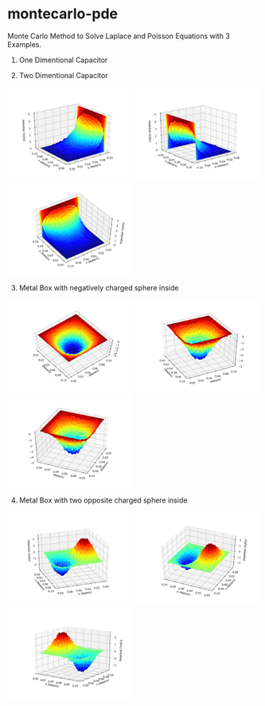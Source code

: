 # montecarlo-pde
Monte Carlo Method to Solve Laplace and Poisson Equations with 3 Examples.

1. One Dimentional Capacitor 


2. Two Dimentional Capacitor
<p float="left">
  <img src="Figures/Figure_231.png" width="250" />
  <img src="Figures/Figure_1323.png" width="250" /> 
  <img src="Figures/Figure_13232.png" width="250" />
</p>

3. Metal Box with negatively charged sphere inside
<p float="left">
  <img src="Figures/Figure_1.png" width="250" />
  <img src="Figures/Figure_2.png" width="250" /> 
  <img src="Figures/Figure_3.png" width="250" />
</p>

4.  Metal Box with two opposite charged sphere inside

<p float="left">
  <img src="Figures/Figure_6.png" width="250" />
  <img src="Figures/Figure_32.png" width="250" /> 
  <img src="Figures/Figure_7.png" width="250" />
</p>
